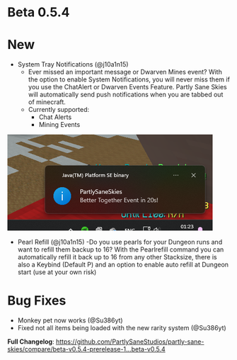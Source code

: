 # Beta 0.5.4

# New
- System Tray Notifications (@j10a1n15)
  - Ever missed an important message or Dwarven Mines event? With the option to enable System Notifications, you will never miss them if you use the ChatAlert or Dwarven Events Feature. Partly Sane Skies will automatically send push notifications when you are tabbed out of minecraft.
  - Currently supported:
    - Chat Alerts
    - Mining Events
  
![system_tray.png](../../images/system_tray.png)

- Pearl Refill (@j10a1n15)
  -Do you use pearls for your Dungeon runs and want to refill them backup to 16? With the Pearlrefill command you can automatically refill it back up to 16 from any other Stacksize, there is also a Keybind (Default P) and an option to enable auto refill at Dungeon start (use at your own risk)

# Bug Fixes
- Monkey pet now works (@Su386yt)
- Fixed not all items being loaded with the new rarity system (@Su386yt)

**Full Changelog**: https://github.com/PartlySaneStudios/partly-sane-skies/compare/beta-v0.5.4-prerelease-1...beta-v0.5.4